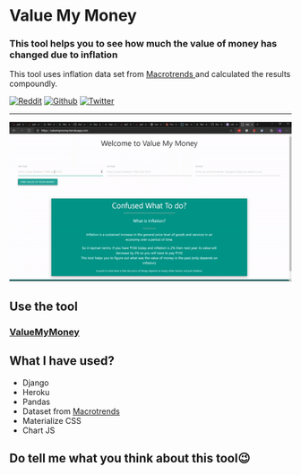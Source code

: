# Value My Money
### This tool helps you to see how much the value of money has changed due to inflation 
This tool uses inflation data set from <a href="https://www.macrotrends.net/"> Macrotrends </a> and calculated the results compoundly. 

[![Reddit](https://img.shields.io/reddit/user-karma/combined/theshubhagrwl?style=social)](https://www.reddit.com/user/theshubhagrwl)
[![Github](https://img.shields.io/github/followers/theshubhagrwl?style=social)](https://github.com/theshubhagrwl)
[![Twitter](https://img.shields.io/twitter/follow/theshubhagrwl?label=Follow)](https://twitter.com/theshubhagrwl)

<hr>
<img src="./demo/valuemymoney.gif">

## Use the tool
### <a href="https://valuemymoney.herokuapp.com/"> ValueMyMoney </a>

## What I have used?
- Django 
- Heroku
- Pandas
- Dataset from <a href="https://www.macrotrends.net/"> Macrotrends </a>
- Materialize CSS
- Chart JS

## Do tell me what you think about this tool😉
